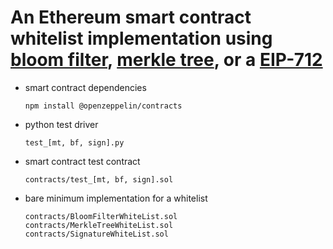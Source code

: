 # An Ethereum smart contract whitelist implementation using [bloom filter](https://en.wikipedia.org/wiki/Bloom_filter), [merkle tree](https://en.wikipedia.org/wiki/Merkle_tree), or a [EIP-712](https://eips.ethereum.org/EIPS/eip-712)

* smart contract dependencies

      npm install @openzeppelin/contracts
    
    
* python test driver

      test_[mt, bf, sign].py
      
* smart contract test contract

      contracts/test_[mt, bf, sign].sol
      
      
* bare minimum implementation for a whitelist 

      contracts/BloomFilterWhiteList.sol
	  contracts/MerkleTreeWhiteList.sol
	  contracts/SignatureWhiteList.sol
